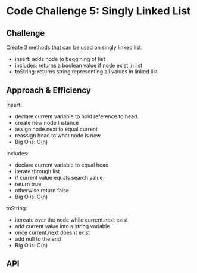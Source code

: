 # Code Challenge 5: Singly Linked List

<!-- Short summary or background information -->

## Challenge

<!-- Description of the challenge -->

Create 3 methods that can be used on singly linked list.

- insert: adds node to beggining of list
- includes: returns a boolean value if node exist in list
- toString: returns string representing all values in linked list

## Approach & Efficiency

<!-- What approach did you take? Why? What is the Big O space/time for this approach? -->

Insert:

- declare current variable to hold reference to head.
- create new node Instance
- assign node.next to equal current
- reassign head to what node is now
- Big O is: O(n)

Includes:

- declare current variable to equal head
- iterate through list
- if current value equals search value
- return true
- otherwise return false
- Big O is: O(n)

toString:

- itereate over the node while current.next exist
- add current value into a string variable
- once current.next doesnt exist
- add null to the end
- Big O is: O(n)

## API

<!-- Description of each method publicly available to your Linked List -->

